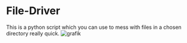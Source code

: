 # File-Driver
This is a python script which you can use to mess with files in a chosen directory really quick.
![grafik](https://github.com/Streikin/File-Driver/assets/109292425/810cec0d-ba28-483b-ab8e-e98f20eaaa71)


